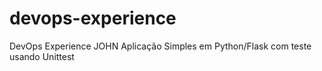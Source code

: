 # devops-experience
DevOps Experience  JOHN
Aplicação Simples em Python/Flask com teste usando Unittest